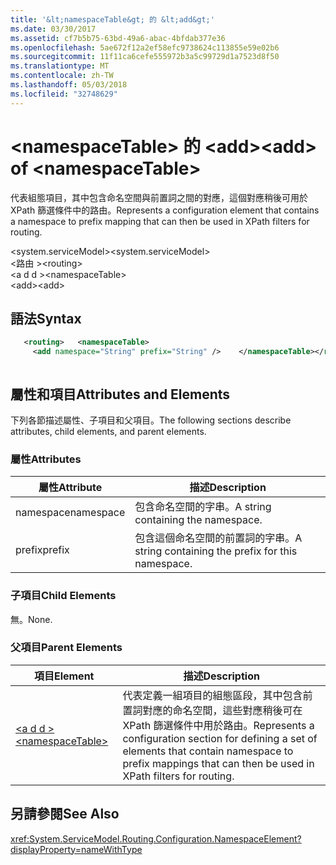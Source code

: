 ```yaml
---
title: '&lt;namespaceTable&gt; 的 &lt;add&gt;'
ms.date: 03/30/2017
ms.assetid: cf7b5b75-63bd-49a6-abac-4bfdab377e36
ms.openlocfilehash: 5ae672f12a2ef58efc9738624c113855e59e02b6
ms.sourcegitcommit: 11f11ca6cefe555972b3a5c99729d1a7523d8f50
ms.translationtype: MT
ms.contentlocale: zh-TW
ms.lasthandoff: 05/03/2018
ms.locfileid: "32748629"
---
```

# <a name="ltaddgt-of-ltnamespacetablegt"></a><span data-ttu-id="8ad57-102">&lt;namespaceTable&gt; 的 &lt;add&gt;</span><span class="sxs-lookup"><span data-stu-id="8ad57-102">&lt;add&gt; of &lt;namespaceTable&gt;</span></span>
<span data-ttu-id="8ad57-103">代表組態項目，其中包含命名空間與前置詞之間的對應，這個對應稍後可用於 XPath 篩選條件中的路由。</span><span class="sxs-lookup"><span data-stu-id="8ad57-103">Represents a configuration element that contains a namespace to prefix mapping that can then be used in XPath filters for routing.</span></span>  
  
 <span data-ttu-id="8ad57-104">\<system.serviceModel></span><span class="sxs-lookup"><span data-stu-id="8ad57-104">\<system.serviceModel></span></span>  
<span data-ttu-id="8ad57-105">\<路由 ></span><span class="sxs-lookup"><span data-stu-id="8ad57-105">\<routing></span></span>  
<span data-ttu-id="8ad57-106">\<a d d ></span><span class="sxs-lookup"><span data-stu-id="8ad57-106">\<namespaceTable></span></span>  
<span data-ttu-id="8ad57-107">\<add></span><span class="sxs-lookup"><span data-stu-id="8ad57-107">\<add></span></span>  
  
## <a name="syntax"></a><span data-ttu-id="8ad57-108">語法</span><span class="sxs-lookup"><span data-stu-id="8ad57-108">Syntax</span></span>  
  
```xml  
   <routing>   <namespaceTable>  
     <add namespace="String" prefix="String" />    </namespaceTable></routing>  
```  
  
```csharp  
```  
  
## <a name="attributes-and-elements"></a><span data-ttu-id="8ad57-109">屬性和項目</span><span class="sxs-lookup"><span data-stu-id="8ad57-109">Attributes and Elements</span></span>  
 <span data-ttu-id="8ad57-110">下列各節描述屬性、子項目和父項目。</span><span class="sxs-lookup"><span data-stu-id="8ad57-110">The following sections describe attributes, child elements, and parent elements.</span></span>  
  
### <a name="attributes"></a><span data-ttu-id="8ad57-111">屬性</span><span class="sxs-lookup"><span data-stu-id="8ad57-111">Attributes</span></span>  
  
|<span data-ttu-id="8ad57-112">屬性</span><span class="sxs-lookup"><span data-stu-id="8ad57-112">Attribute</span></span>|<span data-ttu-id="8ad57-113">描述</span><span class="sxs-lookup"><span data-stu-id="8ad57-113">Description</span></span>|  
|---------------|-----------------|  
|<span data-ttu-id="8ad57-114">namespace</span><span class="sxs-lookup"><span data-stu-id="8ad57-114">namespace</span></span>|<span data-ttu-id="8ad57-115">包含命名空間的字串。</span><span class="sxs-lookup"><span data-stu-id="8ad57-115">A string containing the namespace.</span></span>|  
|<span data-ttu-id="8ad57-116">prefix</span><span class="sxs-lookup"><span data-stu-id="8ad57-116">prefix</span></span>|<span data-ttu-id="8ad57-117">包含這個命名空間的前置詞的字串。</span><span class="sxs-lookup"><span data-stu-id="8ad57-117">A string containing the prefix for this namespace.</span></span>|  
  
### <a name="child-elements"></a><span data-ttu-id="8ad57-118">子項目</span><span class="sxs-lookup"><span data-stu-id="8ad57-118">Child Elements</span></span>  
 <span data-ttu-id="8ad57-119">無。</span><span class="sxs-lookup"><span data-stu-id="8ad57-119">None.</span></span>  
  
### <a name="parent-elements"></a><span data-ttu-id="8ad57-120">父項目</span><span class="sxs-lookup"><span data-stu-id="8ad57-120">Parent Elements</span></span>  
  
|<span data-ttu-id="8ad57-121">項目</span><span class="sxs-lookup"><span data-stu-id="8ad57-121">Element</span></span>|<span data-ttu-id="8ad57-122">描述</span><span class="sxs-lookup"><span data-stu-id="8ad57-122">Description</span></span>|  
|-------------|-----------------|  
|[<span data-ttu-id="8ad57-123">\<a d d ></span><span class="sxs-lookup"><span data-stu-id="8ad57-123">\<namespaceTable></span></span>](../../../../../docs/framework/configure-apps/file-schema/wcf/namespacetable.md)|<span data-ttu-id="8ad57-124">代表定義一組項目的組態區段，其中包含前置詞對應的命名空間，這些對應稍後可在 XPath 篩選條件中用於路由。</span><span class="sxs-lookup"><span data-stu-id="8ad57-124">Represents a configuration section for defining a set of elements that contain namespace to prefix mappings that can then be used in XPath filters for routing.</span></span>|  
  
## <a name="see-also"></a><span data-ttu-id="8ad57-125">另請參閱</span><span class="sxs-lookup"><span data-stu-id="8ad57-125">See Also</span></span>  
 <xref:System.ServiceModel.Routing.Configuration.NamespaceElement?displayProperty=nameWithType>    
